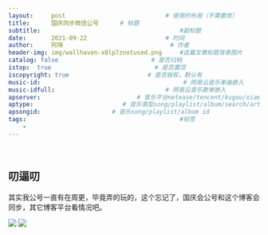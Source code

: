 ```yaml
---
layout:     post             				# 使用的布局（不需要改）
title:      国庆同步微信公号 	  # 标题 
subtitle:    					  				#副标题
date:       2021-09-22  					# 时间
author:     阿琦                  			# 作者
header-img: img/wallhaven-x8lp7znotused.png 	#这篇文章标题背景图片
catalog: false                        	# 是否归档
istop:  true                             # 是否置顶
iscopyright: true                      # 是否版权，默认有
music-id:                                        # 网易云音乐单曲嵌入
music-idfull:                               # 网易云音乐歌单嵌入
apserver:                           # 音乐平台netease/tencent/kugou/xiami/baidu
aptype:     	           		# 音乐类型song/playlist/album/search/artist
apsongid:                    # 音乐song/playlist/album id
tags:                              	           	#标签
    - 
---
```


&nbsp;
&nbsp;

## 叨逼叨

其实我公号一直有在周更，毕竟弄的玩的，这个忘记了，国庆会公号和这个博客会同步，其它博客平台看情况吧。

![](https://files.mdnice.com/user/10345/e2289450-d3e8-4622-90c5-c51b67a48748.png)
![](_posts/2021/picture/害.png)